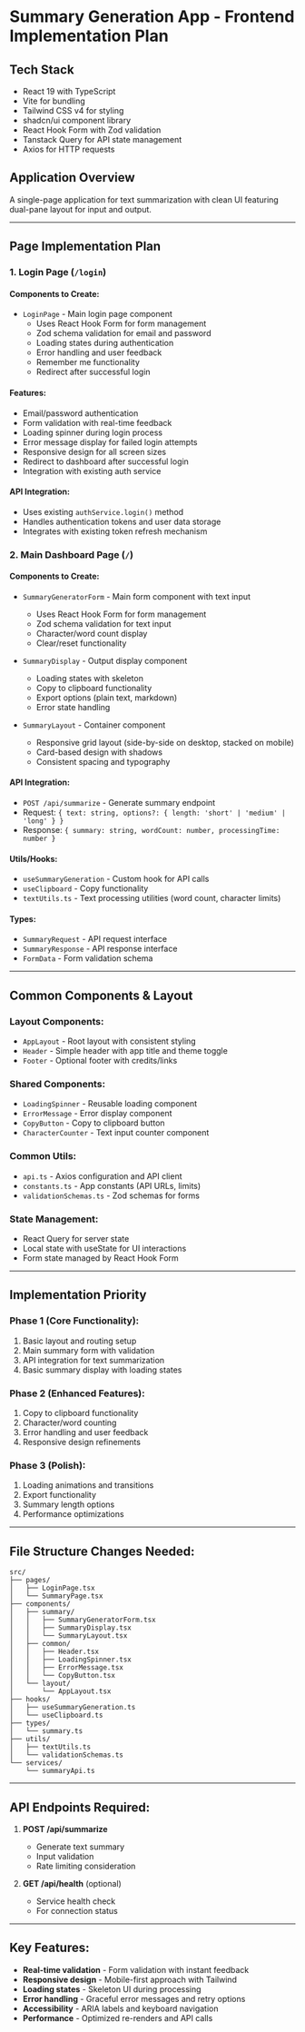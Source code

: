 # Summary Generation App - Frontend Implementation Plan

## Tech Stack

- React 19 with TypeScript
- Vite for bundling
- Tailwind CSS v4 for styling
- shadcn/ui component library
- React Hook Form with Zod validation
- Tanstack Query for API state management
- Axios for HTTP requests

## Application Overview

A single-page application for text summarization with clean UI featuring dual-pane layout for input and output.

---

## Page Implementation Plan

### 1. Login Page (`/login`)

#### Components to Create:

- `LoginPage` - Main login page component
    - Uses React Hook Form for form management
    - Zod schema validation for email and password
    - Loading states during authentication
    - Error handling and user feedback
    - Remember me functionality
    - Redirect after successful login

#### Features:

- Email/password authentication
- Form validation with real-time feedback
- Loading spinner during login process
- Error message display for failed login attempts
- Responsive design for all screen sizes
- Redirect to dashboard after successful login
- Integration with existing auth service

#### API Integration:

- Uses existing `authService.login()` method
- Handles authentication tokens and user data storage
- Integrates with existing token refresh mechanism

### 2. Main Dashboard Page (`/`)

#### Components to Create:

- `SummaryGeneratorForm` - Main form component with text input
    - Uses React Hook Form for form management
    - Zod schema validation for text input
    - Character/word count display
    - Clear/reset functionality

- `SummaryDisplay` - Output display component
    - Loading states with skeleton
    - Copy to clipboard functionality
    - Export options (plain text, markdown)
    - Error state handling

- `SummaryLayout` - Container component
    - Responsive grid layout (side-by-side on desktop, stacked on mobile)
    - Card-based design with shadows
    - Consistent spacing and typography

#### API Integration:

- `POST /api/summarize` - Generate summary endpoint
- Request: `{ text: string, options?: { length: 'short' | 'medium' | 'long' } }`
- Response: `{ summary: string, wordCount: number, processingTime: number }`

#### Utils/Hooks:

- `useSummaryGeneration` - Custom hook for API calls
- `useClipboard` - Copy functionality
- `textUtils.ts` - Text processing utilities (word count, character limits)

#### Types:

- `SummaryRequest` - API request interface
- `SummaryResponse` - API response interface
- `FormData` - Form validation schema

---

## Common Components & Layout

### Layout Components:

- `AppLayout` - Root layout with consistent styling
- `Header` - Simple header with app title and theme toggle
- `Footer` - Optional footer with credits/links

### Shared Components:

- `LoadingSpinner` - Reusable loading component
- `ErrorMessage` - Error display component
- `CopyButton` - Copy to clipboard button
- `CharacterCounter` - Text input counter component

### Common Utils:

- `api.ts` - Axios configuration and API client
- `constants.ts` - App constants (API URLs, limits)
- `validationSchemas.ts` - Zod schemas for forms

### State Management:

- React Query for server state
- Local state with useState for UI interactions
- Form state managed by React Hook Form

---

## Implementation Priority

### Phase 1 (Core Functionality):

1. Basic layout and routing setup
2. Main summary form with validation
3. API integration for text summarization
4. Basic summary display with loading states

### Phase 2 (Enhanced Features):

1. Copy to clipboard functionality
2. Character/word counting
3. Error handling and user feedback
4. Responsive design refinements

### Phase 3 (Polish):

1. Loading animations and transitions
2. Export functionality
3. Summary length options
4. Performance optimizations

---

## File Structure Changes Needed:

```
src/
├── pages/
│   ├── LoginPage.tsx
│   └── SummaryPage.tsx
├── components/
│   ├── summary/
│   │   ├── SummaryGeneratorForm.tsx
│   │   ├── SummaryDisplay.tsx
│   │   └── SummaryLayout.tsx
│   ├── common/
│   │   ├── Header.tsx
│   │   ├── LoadingSpinner.tsx
│   │   ├── ErrorMessage.tsx
│   │   └── CopyButton.tsx
│   └── layout/
│       └── AppLayout.tsx
├── hooks/
│   ├── useSummaryGeneration.ts
│   └── useClipboard.ts
├── types/
│   └── summary.ts
├── utils/
│   ├── textUtils.ts
│   └── validationSchemas.ts
└── services/
    └── summaryApi.ts
```

---

## API Endpoints Required:

1. **POST /api/summarize**
    - Generate text summary
    - Input validation
    - Rate limiting consideration

2. **GET /api/health** (optional)
    - Service health check
    - For connection status

---

## Key Features:

- **Real-time validation** - Form validation with instant feedback
- **Responsive design** - Mobile-first approach with Tailwind
- **Loading states** - Skeleton UI during processing
- **Error handling** - Graceful error messages and retry options
- **Accessibility** - ARIA labels and keyboard navigation
- **Performance** - Optimized re-renders and API calls
